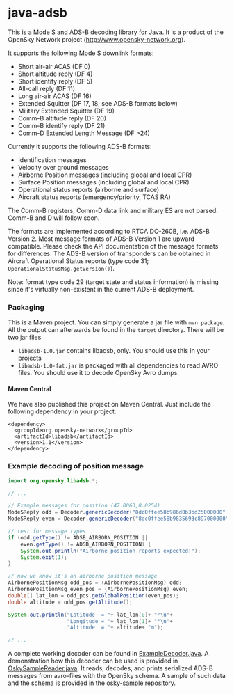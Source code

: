 java-adsb
=========

This is a Mode S and ADS-B decoding library for Java. It is a product of the OpenSky Network project (http://www.opensky-network.org).

It supports the following Mode S downlink formats:
* Short air-air ACAS (DF 0)
* Short altitude reply (DF 4)
* Short identify reply (DF 5)
* All-call reply (DF 11)
* Long air-air ACAS (DF 16)
* Extended Squitter (DF 17, 18; see ADS-B formats below)
* Military Extended Squitter (DF 19)
* Comm-B altitude reply (DF 20)
* Comm-B identify reply (DF 21)
* Comm-D Extended Length Message (DF >24)

Currently it supports the following ADS-B formats:
* Identification messages
* Velocity over ground messages
* Airborne Position messages (including global and local CPR)
* Surface Position messages (including global and local CPR)
* Operational status reports (airborne and surface)
* Aircraft status reports (emergency/priority, TCAS RA)

The Comm-B registers, Comm-D data link and military ES are not parsed. Comm-B and D will follow soon.

The formats are implemented according to RTCA DO-260B, i.e. ADS-B Version 2. Most message formats of ADS-B Version 1 are upward compatible. Please check the API documentation of the message formats for differences. The ADS-B version of transponders can be obtained in Aircraft Operational Status reports (type code 31; `OperationalStatusMsg.getVersion()`).

Note: format type code 29 (target state and status information) is missing since it's virtually non-existent in the current ADS-B deployment.

### Packaging

This is a Maven project. You can simply generate a jar file with `mvn package`.
All the output can afterwards be found in the `target` directory. There will
be two jar files

* `libadsb-1.0.jar` contains libadsb, only. You should use this in your projects
* `libadsb-1.0-fat.jar` is packaged with all dependencies to read AVRO files. You should use it to decode OpenSky Avro dumps.

#### Maven Central

We have also published this project on Maven Central. Just include the following dependency in your project:

```
<dependency>
  <groupId>org.opensky-network</groupId>
  <artifactId>libadsb</artifactId>
  <version>1.1</version>
</dependency>
```

### Example decoding of position message
```java
import org.opensky.libadsb.*;

// ...

// Example messages for position (47.0063,8.0254)
ModeSReply odd = Decoder.genericDecoder("8dc0ffee58b986d0b3bd25000000");
ModeSReply even = Decoder.genericDecoder("8dc0ffee58b9835693c897000000");

// test for message types
if (odd.getType() != ADSB_AIRBORN_POSITION ||
    even.getType() != ADSB_AIRBORN_POSITION) {
    System.out.println("Airborne position reports expected!");
    System.exit(1);
}

// now we know it's an airborne position message
AirbornePositionMsg odd_pos = (AirbornePositionMsg) odd;
AirbornePositionMsg even_pos = (AirbornePositionMsg) even;
double[] lat_lon = odd_pos.getGlobalPosition(even_pos);
double altitude = odd_pos.getAltitude();

System.out.println("Latitude  = "+ lat_lon[0]+ "°\n"+
                   "Longitude = "+ lat_lon[1]+ "°\n"+
                   "Altitude  = "+ altitude+ "m");

// ...
```

A complete working decoder can be found in [ExampleDecoder.java](src/main/java/org/opensky/example/ExampleDecoder.java). A demonstration how this
decoder can be used is provided in [OskySampleReader.java](src/main/java/org/opensky/example/OskySampleReader.java). It reads, decodes, and prints serialized
ADS-B messages from avro-files with the OpenSky schema. A sample of such data and the schema is provided in the
[osky-sample repository](https://github.com/openskynetwork/osky-sample).
